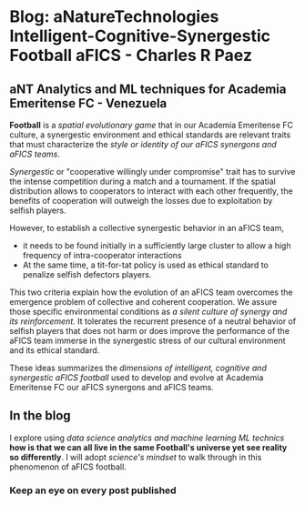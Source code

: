 # Blog: aNatureTechnologies Intelligent-Cognitive-Synergestic Football aFICS - Charles R Paez

## aNT Analytics and ML techniques for Academia Emeritense FC - Venezuela

**Football** is a *spatial evolutionary game* that in our Academia Emeritense FC culture, a synergestic environment and ethical standards are relevant traits that must characterize the *style or identity of our aFICS synergons and aFICS teams*.  

*Synergestic* or "cooperative willingly under compromise" trait has to survive the intense competition during a match and a
tournament. If the spatial distribution allows to cooperators to interact with each other frequently, the benefits of
cooperation will outweigh the losses due to exploitation by selfish players. 

However, to establish a collective synergestic behavior in an aFICS team,  

- it needs to be found initially in a sufficiently large cluster to allow a high frequency of intra-cooperator interactions
- At the same time, a tit-for-tat policy is used as ethical standard to  penalize selfish defectors players.

This two criteria explain how the evolution of an aFICS team overcomes the emergence problem of collective and coherent
cooperation. We assure those specific environmental conditions as *a silent culture of synergy and its reinforcement*. 
It tolerates the recurrent presence of a neutral behavior of selfish players that does not harm or does improve the 
performance of the aFICS team immerse in the synergestic stress of our cultural environment and its ethical standard.

These ideas summarizes the *dimensions of intelligent, cognitive and synergestic aFICS football* used to develop and evolve
at Academia Emeritense FC our aFICS synergons and aFICS teams.  

## In the blog

I explore using *data science analytics and machine learning ML technics* **how is that we can all live in the same 
Football's universe yet see reality so differently**. I will adopt *science's mindset* to walk through in this phenomenon 
of aFICS football. 

### Keep an eye on every post published

